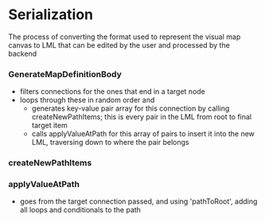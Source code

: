
# Serialization

The process of converting the format used to represent the visual map canvas to LML that can be edited by the user and processed by the backend

### GenerateMapDefinitionBody
- filters connections for the ones that end in a target node
- loops through these in random order and 
    - generates key-value pair array for this connection by calling createNewPathItems; this is every pair in the LML from root to final target item
    - calls applyValueAtPath for this array of pairs to insert it into the new LML, traversing down to where the pair belongs

### createNewPathItems

### applyValueAtPath
- goes from the target connection passed, and using 'pathToRoot', adding all loops and conditionals to the path
